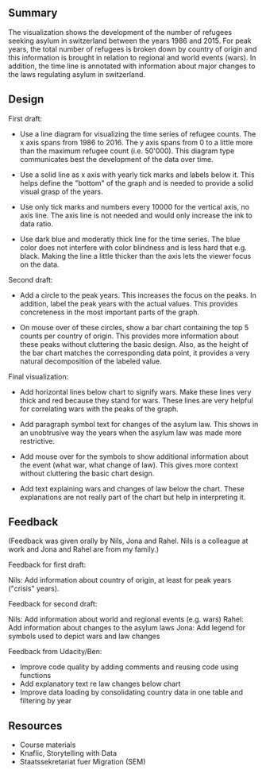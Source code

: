 Summary
-------

The visualization shows the development of the number of refugees seeking
asylum in switzerland between the years 1986 and 2015. For peak years, the
total number of refugees is broken down by country of origin and this
information is brought in relation to regional and world events (wars). 
In addition, the time line is annotated with information 
about major changes to the laws regulating asylum in switzerland.

Design
------

First draft:

- Use a line diagram for visualizing the time series of refugee counts.
  The x axis spans from 1986 to 2016. The y axis spans from 0 to a little
  more than the maximum refugee count (i.e. 50'000). This diagram type
  communicates best the development of the data over time.

- Use a solid line as x axis with yearly tick marks and labels below it.
  This helps define the "bottom" of the graph and is needed to provide a solid
  visual grasp of the years.
  
- Use only tick marks and numbers every 10000 for the vertical axis, no axis line.
  The axis line is not needed and would only increase the ink to data ratio.
  
- Use dark blue and moderatly thick line for the time series. The blue color
  does not interfere with color blindness and is less hard that e.g. black.
  Making the line a little thicker than the axis lets the viewer focus on
  the data.

Second draft:

- Add a circle to the peak years. This increases the focus on the peaks.
  In addition, label the peak years with the actual values. This provides
  concreteness in the most important parts of the graph.

- On mouse over of these circles, show a bar chart containing the top 5
  counts per country of origin. This provides more information about these
  peaks without cluttering the basic design. Also, as the height of the bar
  chart matches the corresponding data point, it provides a very natural
  decomposition of the labeled value.

Final visualization:

- Add horizontal lines below chart to signify wars. Make these lines very thick 
  and red because they stand for wars. These lines are very helpful for 
  correlating wars with the peaks of the graph.
  
- Add paragraph symbol text for changes of the asylum law. This shows in an
  unobtrusive way the years when the asylum law was made more restrictive.

- Add mouse over for the symbols to show additional information about the
  event (what war, what change of law). This gives more context without cluttering
  the basic chart design.

- Add text explaining wars and changes of law below the chart. These explanations
  are not really part of the chart but help in interpreting it.


Feedback
--------

(Feedback was given orally by Nils, Jona and Rahel. Nils is a colleague
at work and Jona and Rahel are from my family.)

Feedback for first draft:

Nils: Add information about country of origin, at least for peak years ("crisis" years).

Feedback for second draft:

Nils: Add information about world and regional events (e.g. wars)
Rahel: Add information about changes to the asylum laws
Jona: Add legend for symbols used to depict wars and law changes

Feedback from Udacity/Ben:

- Improve code quality by adding comments and reusing code using functions
- Add explanatory text re law changes below chart
- Improve data loading by consolidating country data in one table and filtering by year


Resources
---------

- Course materials
- Knaflic, Storytelling with Data
- Staatssekretariat fuer Migration (SEM)
